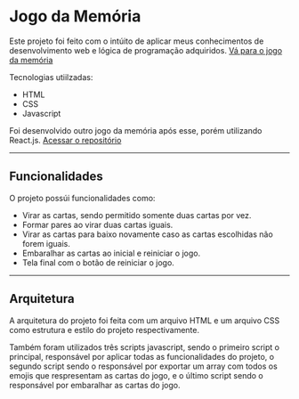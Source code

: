 # Jogo da Memória

Este projeto foi feito com o intúito de aplicar meus conhecimentos de desenvolvimento web e lógica de programação adquiridos.
[Vá para o jogo da memória](https://daniloramin.github.io/jogo-da-memoria/ "Resultado final do jogo da memória")

Tecnologias utiilzadas:

- HTML
- CSS
- Javascript

Foi desenvolvido outro jogo da memória após esse, porém utilizando React.js. [Acessar o repositório](https://github.com/daniloramin/jogo-da-memoria-react "Jogo da memória em React.js")

---

## Funcionalidades

O projeto possúi funcionalidades como:

- Virar as cartas, sendo permitido somente duas cartas por vez.
- Formar pares ao virar duas cartas iguais.
- Virar as cartas para baixo novamente caso as cartas escolhidas não forem iguais.
- Embaralhar as cartas ao inicial e reiniciar o jogo.
- Tela final com o botão de reiniciar o jogo.

---

## Arquitetura

A arquitetura do projeto foi feita com um arquivo HTML e um arquivo CSS como estrutura e estilo do projeto respectivamente.

Também foram utilizados três scripts javascript, sendo o primeiro script o principal, responsável por aplicar todas as funcionalidades do projeto, o segundo script sendo o responsável por exportar um array com todos os emojis que respresentam as cartas do jogo, e o último script sendo o responsável por embaralhar as cartas do jogo.
